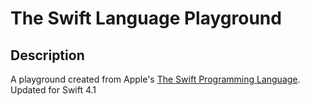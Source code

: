 # The Swift Language Playground

## Description
A playground created from Apple's [The Swift Programming Language](https://developer.apple.com/library/content/documentation/Swift/Conceptual/Swift_Programming_Language/TheBasics.html). Updated for Swift 4.1
